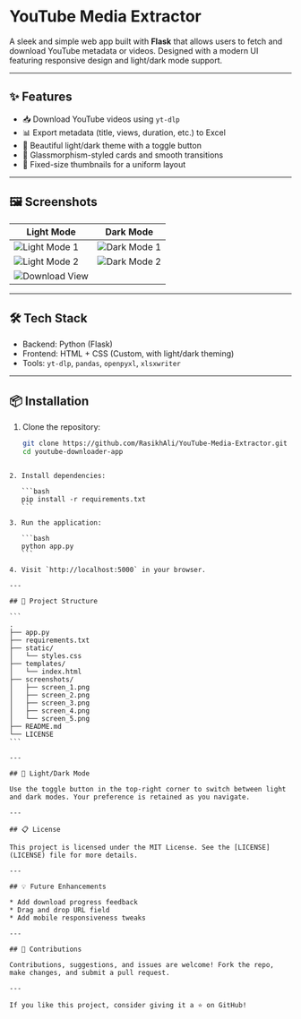 # YouTube Media Extractor

A sleek and simple web app built with **Flask** that allows users to fetch and download YouTube metadata or videos. Designed with a modern UI featuring responsive design and light/dark mode support.

---

## ✨ Features

- 📥 Download YouTube videos using `yt-dlp`
- 📊 Export metadata (title, views, duration, etc.) to Excel
- 🎨 Beautiful light/dark theme with a toggle button
- 🧊 Glassmorphism-styled cards and smooth transitions
- 📸 Fixed-size thumbnails for a uniform layout

---

## 🖼️ Screenshots

| Light Mode | Dark Mode |
|------------|-----------|
| ![Light Mode 1](screenshots/screen_1.png) | ![Dark Mode 1](screenshots/screen_2.png) |
| ![Light Mode 2](screenshots/screen_3.png) | ![Dark Mode 2](screenshots/screen_4.png) |
| ![Download View](screenshots/screen_5.png) | |


---

## 🛠 Tech Stack

- Backend: Python (Flask)
- Frontend: HTML + CSS (Custom, with light/dark theming)
- Tools: `yt-dlp`, `pandas`, `openpyxl`, `xlsxwriter`

---

## 📦 Installation

1. Clone the repository:
   ```bash
   git clone https://github.com/RasikhAli/YouTube-Media-Extractor.git
   cd youtube-downloader-app
````

2. Install dependencies:

   ```bash
   pip install -r requirements.txt
   ```

3. Run the application:

   ```bash
   python app.py
   ```

4. Visit `http://localhost:5000` in your browser.

---

## 📁 Project Structure

```
.
├── app.py
├── requirements.txt
├── static/
│   └── styles.css
├── templates/
│   └── index.html
├── screenshots/
│   ├── screen_1.png
│   ├── screen_2.png
│   ├── screen_3.png
│   ├── screen_4.png
│   └── screen_5.png
├── README.md
└── LICENSE
```

---

## 🔄 Light/Dark Mode

Use the toggle button in the top-right corner to switch between light and dark modes. Your preference is retained as you navigate.

---

## 📋 License

This project is licensed under the MIT License. See the [LICENSE](LICENSE) file for more details.

---

## 💡 Future Enhancements

* Add download progress feedback
* Drag and drop URL field
* Add mobile responsiveness tweaks

---

## 🤝 Contributions

Contributions, suggestions, and issues are welcome! Fork the repo, make changes, and submit a pull request.

---

If you like this project, consider giving it a ⭐ on GitHub!